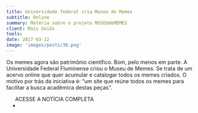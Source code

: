 ```yaml
---
title: Universidade federal cria Museu de Memes
subtitle: Online
summary: Matéria sobre o projeto MUSEUdeMEMES
client: Mais Goiás
tools: 
date: 2017-03-22
image: 'images/posts/36.png'
---
```


Os memes agora são patrimônio científico. Bom, pelo menos em parte. A Universidade Federal Fluminense criou o Museu de Memes. Se trata de um acervo online que quer acumular e catalogar todos os memes criados. O motivo por trás da iniciativa é: “um site que reúne todos os memes para facilitar a busca acadêmica destas peças”.

<div class="post__share"><ul class="share__list list-reset">ACESSE A NOTÍCIA COMPLETA<li class="share__item" style="margin-left: 10px"><a class="share__link share__facebook" style="background: #fa5657" href="https://www.maisgoias.com.br/tecnologia/universidade-federal-fluminense-cria-o-museu-de-memes" 
onclick=window.open(this.href, 'pop-up', 'left=20,top=20,width=500,height=500,toolbar=1,resizable=0'); return false;" title="Link" rel="nofollow"><i class="fa-solid fa-link"></i></a></li></ul></div>
<!-- <div class="gallery-box"><div class="gallery"><img src="/clipping/images/example-1.jpg" loading="lazy" alt="Project"><img src="/clipping/images/example-2.jpg" loading="lazy" alt="Project"></div><em>Gallery / <a href="https://www.freepik.com/" target="_blank">Freepic</a></em></div> -->